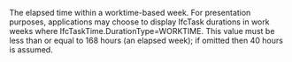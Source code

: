 The elapsed time within a worktime-based week. For presentation purposes, applications may choose to display IfcTask durations in work weeks where IfcTaskTime.DurationType=WORKTIME. This value must be less than or equal to 168 hours (an elapsed week); if omitted then 40 hours is assumed.